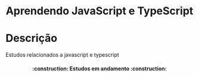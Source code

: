 <h1 align="center">Aprendendo JavaScript e TypeScript</h1>
<h1 align="left">Descrição</h1>
Estudos relacionados a javascript e typescript
<h4 align="center"> 
    :construction:  Estudos em andamento  :construction:
</h4>
